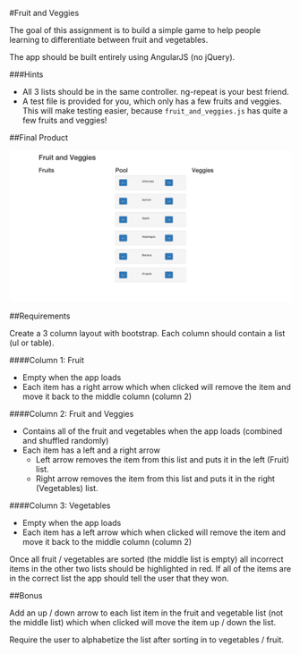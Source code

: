 #Fruit and Veggies

The goal of this assignment is to build a simple game to help people learning to differentiate between fruit and vegetables. 

The app should be built entirely using AngularJS (no jQuery).

###Hints
* All 3 lists should be in the same controller. ng-repeat is your best friend.
* A test file is provided for you, which only has a few fruits and veggies. This will make testing easier, because `fruit_and_veggies.js` has quite a few fruits and veggies!

##Final Product

![Mockup](mockup.jpg)

##Requirements

Create a 3 column layout with bootstrap. Each column should contain a list (ul or table).


####Column 1: Fruit
* Empty when the app loads
* Each item has a right arrow which when clicked will remove the item and move it back to the middle column (column 2)

####Column 2: Fruit and Veggies
* Contains all of the fruit and vegetables when the app loads (combined and shuffled randomly)
* Each item has a left and a right arrow
    * Left arrow removes the item from this list and puts it in the left (Fruit) list.
    * Right arrow removes the item from this list and puts it in the right (Vegetables) list.

####Column 3: Vegetables
* Empty when the app loads
* Each item has a left arrow which when clicked will remove the item and move it back to the middle column (column 2)


Once all fruit / vegetables are sorted (the middle list is empty) all incorrect items in the other two lists should be highlighted in red. If all of the items are in the correct list the app should tell the user that they won.

##Bonus

Add an up / down arrow to each list item in the fruit and vegetable list (not the middle list) which when clicked will move the item up / down the list.

Require the user to alphabetize the list after sorting in to vegetables / fruit.
